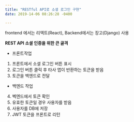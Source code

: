 ```yaml
---
title: "RESTful API로 소셜 로그인 구현"
date: 2019-14-06 08:26:28 -0400

---
```


frontend 에서는 리액트(React), Backend에서는 장고(Django) 사용

**REST API 소셜 인증을 위한 큰 골격**

  * 프론트작업
  1. 프론트에서 소셜 로그인 버튼 표시
  2. 로그인 버튼 클릭 후 타사 앱이 반환하는 토큰을 받음
  3. 토큰을 백엔드로 전달
  
  * 백엔드 작업
  4. 벡엔드에서 토큰 확인
  5. 유효한 토큰일 경우 사용자를 받음
  6. 사용자를 DB에 저장
  7. JWT 토큰을 프론트로 리턴
